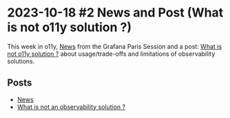 # 2023-10-18 #2 News and Post (What is not o11y solution ?)

This week in o11y, [News](./NEWS/README.md) from the Grafana Paris Session and a post: [What is not o11y solution ?](./What_is_not_an_o11y_solution.md) about usage/trade-offs and limitations of observability solutions.

## Posts
- [News](./NEWS/README.md)
- [What is not an observability solution ?](./What_is_not_an_o11y_solution.md)